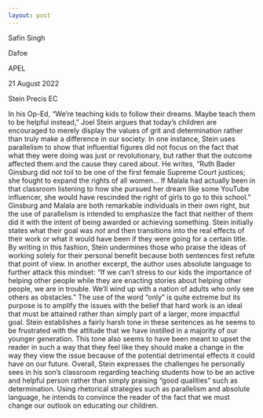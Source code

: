 ```yaml
---
layout: post
---
```

Safin Singh

Dafoe

APEL

21 August 2022

Stein Precis EC

In his Op-Ed, “We’re teaching kids to follow their dreams. Maybe teach them to be helpful instead,” Joel Stein argues that today’s children are encouraged to merely display the values of grit and determination rather than truly make a difference in our society. In one instance, Stein uses parallelism to show that influential figures did not focus on the fact that what they were doing was just or revolutionary, but rather that the outcome affected them and the cause they cared about. He writes, “Ruth Bader Ginsburg did not toil to be one of the first female Supreme Court justices; she fought to expand the rights of all women… If Malala had actually been in that classroom listening to how she pursued her dream like some YouTube influencer, she would have rescinded the right of girls to go to this school.” Ginsburg and Malala are both remarkable individuals in their own right, but the use of parallelism is intended to emphasize the fact that neither of them did it with the intent of being awarded or achieving something. Stein initially states what their goal was *not* and then transitions into the real effects of their work or what it would have been if they were going for a certain title. By writing in this fashion, Stein undermines those who praise the ideas of working solely for their personal benefit because both sentences first refute that point of view. In another excerpt, the author uses absolute language to further attack this mindset: “If we can’t stress to our kids the importance of helping other people while they are enacting stories about helping other people, we are in trouble. We’ll wind up with a nation of adults who only see others as obstacles.” The use of the word “only” is quite extreme but its purpose is to amplify the issues with the belief that hard work is an ideal that must be attained rather than simply part of a larger, more impactful goal. Stein establishes a fairly harsh tone in these sentences as he seems to be frustrated with the attitude that we have instilled in a majority of our younger generation. This tone also seems to have been meant to upset the reader in such a way that they feel like they should make a change in the way they view the issue because of the potential detrimental effects it could have on our future. Overall, Stein expresses the challenges he personally sees in his son’s classroom regarding teaching students how to be an active and helpful person rather than simply praising “good qualities” such as determination. Using rhetorical strategies such as parallelism and absolute language, he intends to convince the reader of the fact that we must change our outlook on educating our children.
